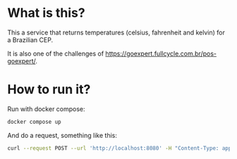 # What is this?

This a service that returns temperatures (celsius, fahrenheit and kelvin) for a Brazilian CEP.

It is also one of the challenges of https://goexpert.fullcycle.com.br/pos-goexpert/.

# How to run it?

Run with docker compose:

```bash
docker compose up
```

And do a request, something like this:

```bash
curl --request POST --url 'http://localhost:8080' -H "Content-Type: application/json" -d '{"cep" : "69400970"}'
```
